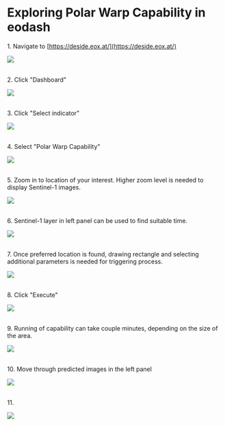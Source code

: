 # Exploring Polar Warp Capability in eodash

1\. Navigate to [https://deside.eox.at/](https://deside.eox.at/)

![](https://ajeuwbhvhr.cloudimg.io/https://colony-recorder.s3.amazonaws.com/files/2025-05-13/08f286bb-e234-46ad-849d-8e84e7e29684/ascreenshot.jpeg?tl_px=0,0&br_px=3399,2012&force_format=jpeg&q=100&width=1120.0)

\
2\. Click "Dashboard"

![](https://ajeuwbhvhr.cloudimg.io/https://colony-recorder.s3.amazonaws.com/files/2025-05-13/08f286bb-e234-46ad-849d-8e84e7e29684/ascreenshot.jpeg?tl_px=0,0&br_px=2408,1345&force_format=jpeg&q=100&width=1120.0&wat=1&wat_opacity=0.7&wat_gravity=northwest&wat_url=https://colony-recorder.s3.us-west-1.amazonaws.com/images/watermarks/FB923C_standard.png&wat_pad=506,-6)

\
3\. Click "Select indicator"

![](https://ajeuwbhvhr.cloudimg.io/https://colony-recorder.s3.amazonaws.com/files/2025-05-13/0978cb54-ad2c-4381-9996-e0e8e2f7d106/ascreenshot.jpeg?tl_px=0,0&br_px=2408,1345&force_format=jpeg&q=100&width=1120.0&wat=1&wat_opacity=0.7&wat_gravity=northwest&wat_url=https://colony-recorder.s3.us-west-1.amazonaws.com/images/watermarks/FB923C_standard.png&wat_pad=80,60)

\
4\. Select "Polar Warp Capability"

![](https://ajeuwbhvhr.cloudimg.io/https://colony-recorder.s3.amazonaws.com/files/2025-05-13/7392989b-4177-41d0-b732-b550bbbdca8d/ascreenshot.jpeg?tl_px=0,0&br_px=2408,1345&force_format=jpeg&q=100&width=1120.0&wat=1&wat_opacity=0.7&wat_gravity=northwest&wat_url=https://colony-recorder.s3.us-west-1.amazonaws.com/images/watermarks/FB923C_standard.png&wat_pad=334,263)

\
5\. Zoom in to location of your interest. Higher zoom level is needed to display Sentinel-1 images.

![](https://ajeuwbhvhr.cloudimg.io/https://colony-recorder.s3.amazonaws.com/files/2025-05-13/95463fac-2304-4515-9e22-9037216d0c1c/ascreenshot.jpeg?tl_px=0,111&br_px=2408,1456&force_format=jpeg&q=100&width=1120.0&wat=1&wat_opacity=0.7&wat_gravity=northwest&wat_url=https://colony-recorder.s3.us-west-1.amazonaws.com/images/watermarks/FB923C_standard.png&wat_pad=517,276)

\
6\. Sentinel-1 layer in left panel can be used to find suitable time.

![](https://ajeuwbhvhr.cloudimg.io/https://colony-recorder.s3.amazonaws.com/files/2025-05-13/71043669-9ea0-4f16-952b-a065c78e6636/ascreenshot.jpeg?tl_px=5,72&br_px=2413,1418&force_format=jpeg&q=100&width=1120.0&wat=1&wat_opacity=0.7&wat_gravity=northwest&wat_url=https://colony-recorder.s3.us-west-1.amazonaws.com/images/watermarks/FB923C_standard.png&wat_pad=808,326)

\
7\. Once preferred location is found, drawing rectangle and selecting additional parameters is needed for triggering process.

![](https://ajeuwbhvhr.cloudimg.io/https://colony-recorder.s3.amazonaws.com/files/2025-05-13/1ff66795-f989-453b-aba5-b3d72a3177b7/ascreenshot.jpeg?tl_px=808,357&br_px=3216,1702&force_format=jpeg&q=100&width=1120.0&wat=1&wat_opacity=0.7&wat_gravity=northwest&wat_url=https://colony-recorder.s3.us-west-1.amazonaws.com/images/watermarks/FB923C_standard.png&wat_pad=524,277)

\
8\. Click "Execute"

![](https://ajeuwbhvhr.cloudimg.io/https://colony-recorder.s3.amazonaws.com/files/2025-05-13/92594f12-ba6e-44c7-8d68-744501f88e4e/ascreenshot.jpeg?tl_px=991,666&br_px=3399,2012&force_format=jpeg&q=100&width=1120.0&wat=1&wat_opacity=0.7&wat_gravity=northwest&wat_url=https://colony-recorder.s3.us-west-1.amazonaws.com/images/watermarks/FB923C_standard.png&wat_pad=976,318)

\
9\. Running of capability can take couple minutes, depending on the size of the area.

![](https://ajeuwbhvhr.cloudimg.io/https://colony-recorder.s3.amazonaws.com/files/2025-05-13/cf2aafb0-dcd6-4445-a1dc-051a1122e900/ascreenshot.jpeg?tl_px=0,13&br_px=2408,1358&force_format=jpeg&q=100&width=1120.0&wat=1&wat_opacity=0.7&wat_gravity=northwest&wat_url=https://colony-recorder.s3.us-west-1.amazonaws.com/images/watermarks/FB923C_standard.png&wat_pad=30,277)

\
10\. Move through predicted images in the left panel

![](https://ajeuwbhvhr.cloudimg.io/https://colony-recorder.s3.amazonaws.com/files/2025-05-13/aa4ccbbd-d64d-4f9d-b61d-fe1661f3639c/ascreenshot.jpeg?tl_px=0,270&br_px=2408,1615&force_format=jpeg&q=100&width=1120.0&wat=1&wat_opacity=0.7&wat_gravity=northwest&wat_url=https://colony-recorder.s3.us-west-1.amazonaws.com/images/watermarks/FB923C_standard.png&wat_pad=55,277)

\
11\. 

![](https://ajeuwbhvhr.cloudimg.io/https://colony-recorder.s3.amazonaws.com/files/2025-05-13/ff9fa0ef-386b-43c3-b4bc-682584c985d1/ascreenshot.jpeg?tl_px=0,279&br_px=2408,1624&force_format=jpeg&q=100&width=1120.0&wat=1&wat_opacity=0.7&wat_gravity=northwest&wat_url=https://colony-recorder.s3.us-west-1.amazonaws.com/images/watermarks/FB923C_standard.png&wat_pad=217,277)



